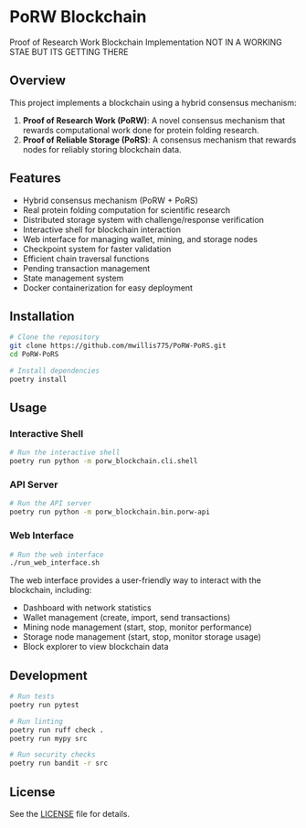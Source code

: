 # PoRW Blockchain

Proof of Research Work Blockchain Implementation
NOT IN A WORKING STAE BUT ITS GETTING THERE
## Overview

This project implements a blockchain using a hybrid consensus mechanism:

1. **Proof of Research Work (PoRW)**: A novel consensus mechanism that rewards computational work done for protein folding research.
2. **Proof of Reliable Storage (PoRS)**: A consensus mechanism that rewards nodes for reliably storing blockchain data.

## Features

- Hybrid consensus mechanism (PoRW + PoRS)
- Real protein folding computation for scientific research
- Distributed storage system with challenge/response verification
- Interactive shell for blockchain interaction
- Web interface for managing wallet, mining, and storage nodes
- Checkpoint system for faster validation
- Efficient chain traversal functions
- Pending transaction management
- State management system
- Docker containerization for easy deployment

## Installation

```bash
# Clone the repository
git clone https://github.com/mwillis775/PoRW-PoRS.git
cd PoRW-PoRS

# Install dependencies
poetry install
```

## Usage

### Interactive Shell

```bash
# Run the interactive shell
poetry run python -m porw_blockchain.cli.shell
```

### API Server

```bash
# Run the API server
poetry run python -m porw_blockchain.bin.porw-api
```

### Web Interface

```bash
# Run the web interface
./run_web_interface.sh
```

The web interface provides a user-friendly way to interact with the blockchain, including:

- Dashboard with network statistics
- Wallet management (create, import, send transactions)
- Mining node management (start, stop, monitor performance)
- Storage node management (start, stop, monitor storage usage)
- Block explorer to view blockchain data

## Development

```bash
# Run tests
poetry run pytest

# Run linting
poetry run ruff check .
poetry run mypy src

# Run security checks
poetry run bandit -r src
```

## License

See the [LICENSE](LICENSE) file for details.
